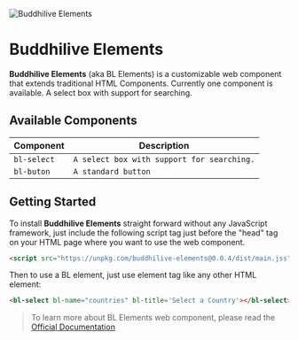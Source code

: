 ![Buddhilive Elements](https://www.buddhilive.com/wp-content/uploads/2019/06/cropped-buddhi_header-1.png)

# Buddhilive Elements

**Buddhilive Elements** (aka BL Elements) is a customizable web component that extends traditional HTML Components. Currently one component is available. A select box with support for searching.

## Available Components

| Component    | Description                                     | 
| ------------ | ----------------------------------------------- |
| `bl-select`  | `A select box with support for searching.`      |
| `bl-buton`   | `A standard button`                             |

## Getting Started

To install **Buddhilive Elements** straight forward without any JavaScript framework, just include the following script tag just before the "head" tag on your HTML page where you want to use the web component.

```html
<script src="https://unpkg.com/buddhilive-elements@0.0.4/dist/main.jss"></script>
```

Then to use a BL element, just use element tag like any other HTML element:

```html
<bl-select bl-name="countries" bl-title='Select a Country'></bl-select>
```

> To learn more about BL Elements web component, please read the [Official Documentation](https://www.buddhilive.com/)
